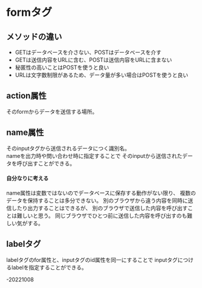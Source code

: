 # formタグ

## メソッドの違い  
* GETはデータベースを介さない、POSTはデータベースを介す  
* GETは送信内容をURLに含む、POSTは送信内容をURLに含まない  
* 秘匿性の高いことはPOSTを使うと良い  
* URLは文字数制限があるため、データ量が多い場合はPOSTを使うと良い  

## action属性  
そのformからデータを送信する場所。  

## name属性  
そのinputタグから送信されるデータにつく識別名。  
nameを出力時や問い合わせ時に指定することで
そのinputから送信されたデータを呼び出すことができる。  

#### 自分なりに考える  
name属性は変数ではないのでデータベースに保存する動作がない限り、
複数のデータを保持することは多分できない。
別のブラウザから違う内容を同時に送信したり出力することはできるが、
別のブラウザで送信した内容を呼び出すことは難しいと思う。
同じブラウザでひとつ前に送信した内容を呼び出すのも難しい気がする。  

## labelタグ
labelタグのfor属性と、inputタグのid属性を同一にすることで
inputタグにつけるlabelを指定することができる。  

-20221008